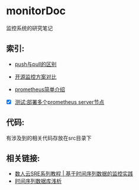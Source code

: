# monitorDoc

监控系统的研究笔记

## 索引:

- [push与pull的区别](https://github.com/lwhhhh/monitorDoc/blob/master/push%E4%B8%8Epull%E7%9A%84%E5%8C%BA%E5%88%AB.md)

- [开源监控方案对比](https://github.com/lwhhhh/monitorDoc/blob/master/开源监控系统对比.md)

- [prometheus简单介绍](https://github.com/lwhhhh/monitorDoc/blob/master/prometheus.md)

- [x] [测试:部署多个prometheus server节点](https://github.com/lwhhhh/monitorDoc/blob/master/%E6%B5%8B%E8%AF%95%3A%E9%83%A8%E7%BD%B2%E5%A4%9A%E4%B8%AAprometheus%20server%E8%8A%82%E7%82%B9.md)

## 代码:

有涉及到的相关代码存放在src目录下


## 相关链接:

- [数人云SRE系列教程 | 基于时间序列数据的监控实践](http://blog.dataman-inc.com/shurenyun-sre-207/)
- [时间序列数据库浅析](https://www.addops.cn/post/tsdb-elementary-analysis.html)
